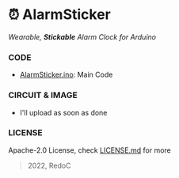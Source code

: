 # :alarm_clock: AlarmSticker
*Wearable, **Stickable** Alarm Clock for Arduino*

### CODE
- [AlarmSticker.ino](./AlarmSticker/AlarmSticker.ino): Main Code

### CIRCUIT & IMAGE
- I'll upload as soon as done

### LICENSE
Apache-2.0 License, check [LICENSE.md](./LICENSE.md) for more

> 2022, RedoC
